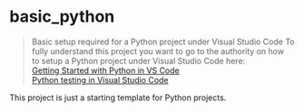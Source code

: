 
# basic_python
> Basic setup required for a Python project under Visual Studio Code
> To fully understand this project you want to go to the authority on how <br/> to setup a Python project under Visual Studio Code here:<br/>
[Getting Started with Python in VS Code](https://code.visualstudio.com/docs/python/python-tutorial)<br/>
[Python testing in Visual Studio Code](https://code.visualstudio.com/docs/python/testing)<br/>

This project is just a starting template for Python projects.


